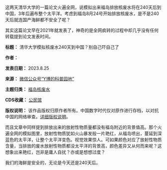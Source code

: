 
这两天清华大学的一篇论文火遍全网，说模拟出来福岛排放核废水将在240天后到中国，3年后遍布整个太平洋。考虑到福岛8月24号开始排放核废水，是不是240天后就连国产海鲜都不安全了呢？


其实这篇论文早在2021年就发表了，神奇的是全网疯转的过程中却几乎没有任何转载提到论文发表时间。




**标题：** 清华大学模拟核废水240天到中国？别自己吓自己了  

**作者：**   

**发表日期：** 2023.8.25  

**来源：** [微信公众号“Y博的科普园地”](https://web.archive.org/web/https://mp.weixin.qq.com/s/E_JlGBRLqNWJLP0OCs-wkw)  

**主题归类：** [福岛核废水](https://chinadigitaltimes.net/space/福岛核废水)  

**CDS收藏：** [公民馆](https://chinadigitaltimes.net/space/%E5%85%AC%E6%B0%91%E9%A6%86)  

**版权说明：** 该作品版权归原作者所有。中国数字时代仅对原作进行存档，以对抗中国的网络审查。[详细版权说明](https://chinadigitaltimes.net/chinese/copyright)。


而且文章中同样提到排放出来的放射性物质量都没有福岛附近的背景值高。那个火遍全网的模拟图里，放射性物质犹如火山暴发般一片艳红，从福岛喷出，蔓延到深蓝色的太平洋，让整个太平洋变色。视觉效果惊人。可如果颜色对应了放射性物质含量，当排放的废水放射性物质都没太平洋的背景高，颜色差异又从何而来呢？这想象出来艳红，岂非是庸人自扰？亦或是想想过度？


我们的海鲜是安全的，无论是今天还是240天后。

